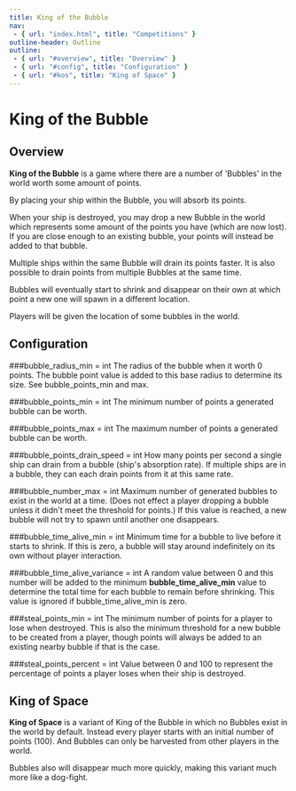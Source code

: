 ```yaml
---
title: King of the Bubble
nav:
 - { url: "index.html", title: "Competitions" }
outline-header: Outline
outline:
 - { url: "#overview", title: "Overview" }
 - { url: "#config", title: "Configuration" }
 - { url: "#kos", title: "King of Space" }
---
```


King of the Bubble
=============

<a name="overview"></a>Overview
-----------
**King of the Bubble** is a game where there are a number of 'Bubbles' in the world worth some amount of points.
 
By placing your ship within the Bubble, you will absorb its points.

When your ship is destroyed, you may drop a new Bubble in the world which represents some amount of the points you have (which are now lost).  If you are close enough to an existing bubble, your points will instead be added to that bubble.

Multiple ships within the same Bubble will drain its points faster.  It is also possible to drain points from multiple Bubbles at the same time.
 
Bubbles will eventually start to shrink and disappear on their own at which point a new one will spawn in a different location.

Players will be given the location of some bubbles in the world.

<a name="config"></a>Configuration
-----------
###bubble_radius_min = int
The radius of the bubble when it worth 0 points.  The bubble point value is added to this base radius to determine its size.  See bubble_points_min and max.

###bubble_points_min = int
The minimum number of points a generated bubble can be worth.

###bubble_points_max = int
The maximum number of points a generated bubble can be worth.

###bubble_points_drain_speed = int
How many points per second a single ship can drain from a bubble (ship's absorption rate).  If multiple ships are in a bubble, they can each drain points from it at this same rate.

###bubble_number_max = int
Maximum number of generated bubbles to exist in the world at a time.  (Does not effect a player dropping a bubble unless it didn't meet the threshold for points.)  If this value is reached, a new bubble will not try to spawn until another one disappears.

###bubble_time_alive_min = int
Minimum time for a bubble to live before it starts to shrink.  If this is zero, a bubble will stay around indefinitely on its own without player interaction.

###bubble_time_alive_variance = int
A random value between 0 and this number will be added to the minimum **bubble_time_alive_min** value to determine the total time for each bubble to remain before shrinking.  This value is ignored if bubble_time_alive_min is zero.

###steal_points_min = int
The minimum number of points for a player to lose when destroyed.  This is also the minimum threshold for a new bubble to be created from a player, though points will always be added to an existing nearby bubble if that is the case.

###steal_points_percent = int
Value between 0 and 100 to represent the percentage of points a player loses when their ship is destroyed.

<a name="kos"></a>King of Space
-----------
**King of Space** is a variant of King of the Bubble in which no Bubbles exist in the world by default.  Instead every player starts with an initial number of points (100).  And Bubbles can only be harvested from other players in the world.

Bubbles also will disappear much more quickly, making this variant much more like a dog-fight.
